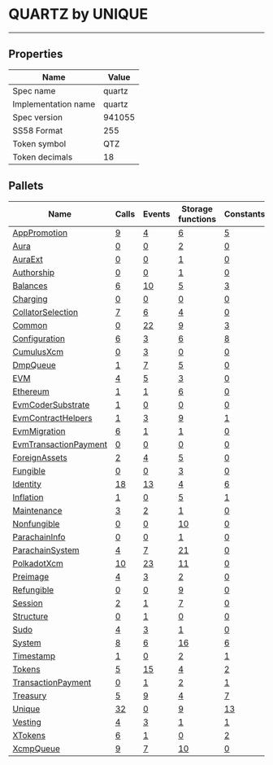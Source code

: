 # QUARTZ by UNIQUE

---------

## Properties
| Name | Value |
| -------- | -------- |
| Spec name     | quartz     |
| Implementation name     | quartz     |
| Spec version     | 941055     |
| SS58 Format     | 255     |
| Token symbol      | QTZ     |
| Token decimals      | 18     |

## Pallets
| Name | Calls | Events | Storage functions | Constants | Errors |
| -------- | -------- | -------- | -------- | -------- | -------- |
| [AppPromotion](apppromotion.md) | [9](apppromotion.md#calls) | [4](apppromotion.md#events) | [6](apppromotion.md#storage-functions) | [5](apppromotion.md#constants) | [7](apppromotion.md#errors) |
| [Aura](aura.md) | [0](aura.md#calls) | [0](aura.md#events) | [2](aura.md#storage-functions) | [0](aura.md#constants) | [0](aura.md#errors) |
| [AuraExt](auraext.md) | [0](auraext.md#calls) | [0](auraext.md#events) | [1](auraext.md#storage-functions) | [0](auraext.md#constants) | [0](auraext.md#errors) |
| [Authorship](authorship.md) | [0](authorship.md#calls) | [0](authorship.md#events) | [1](authorship.md#storage-functions) | [0](authorship.md#constants) | [0](authorship.md#errors) |
| [Balances](balances.md) | [6](balances.md#calls) | [10](balances.md#events) | [5](balances.md#storage-functions) | [3](balances.md#constants) | [8](balances.md#errors) |
| [Charging](charging.md) | [0](charging.md#calls) | [0](charging.md#events) | [0](charging.md#storage-functions) | [0](charging.md#constants) | [0](charging.md#errors) |
| [CollatorSelection](collatorselection.md) | [7](collatorselection.md#calls) | [6](collatorselection.md#events) | [4](collatorselection.md#storage-functions) | [0](collatorselection.md#constants) | [13](collatorselection.md#errors) |
| [Common](common.md) | [0](common.md#calls) | [22](common.md#events) | [9](common.md#storage-functions) | [3](common.md#constants) | [37](common.md#errors) |
| [Configuration](configuration.md) | [6](configuration.md#calls) | [3](configuration.md#events) | [6](configuration.md#storage-functions) | [8](configuration.md#constants) | [1](configuration.md#errors) |
| [CumulusXcm](cumulusxcm.md) | [0](cumulusxcm.md#calls) | [3](cumulusxcm.md#events) | [0](cumulusxcm.md#storage-functions) | [0](cumulusxcm.md#constants) | [0](cumulusxcm.md#errors) |
| [DmpQueue](dmpqueue.md) | [1](dmpqueue.md#calls) | [7](dmpqueue.md#events) | [5](dmpqueue.md#storage-functions) | [0](dmpqueue.md#constants) | [2](dmpqueue.md#errors) |
| [EVM](evm.md) | [4](evm.md#calls) | [5](evm.md#events) | [3](evm.md#storage-functions) | [0](evm.md#constants) | [11](evm.md#errors) |
| [Ethereum](ethereum.md) | [1](ethereum.md#calls) | [1](ethereum.md#events) | [6](ethereum.md#storage-functions) | [0](ethereum.md#constants) | [2](ethereum.md#errors) |
| [EvmCoderSubstrate](evmcodersubstrate.md) | [1](evmcodersubstrate.md#calls) | [0](evmcodersubstrate.md#events) | [0](evmcodersubstrate.md#storage-functions) | [0](evmcodersubstrate.md#constants) | [2](evmcodersubstrate.md#errors) |
| [EvmContractHelpers](evmcontracthelpers.md) | [1](evmcontracthelpers.md#calls) | [3](evmcontracthelpers.md#events) | [9](evmcontracthelpers.md#storage-functions) | [1](evmcontracthelpers.md#constants) | [3](evmcontracthelpers.md#errors) |
| [EvmMigration](evmmigration.md) | [6](evmmigration.md#calls) | [1](evmmigration.md#events) | [1](evmmigration.md#storage-functions) | [0](evmmigration.md#constants) | [3](evmmigration.md#errors) |
| [EvmTransactionPayment](evmtransactionpayment.md) | [0](evmtransactionpayment.md#calls) | [0](evmtransactionpayment.md#events) | [0](evmtransactionpayment.md#storage-functions) | [0](evmtransactionpayment.md#constants) | [0](evmtransactionpayment.md#errors) |
| [ForeignAssets](foreignassets.md) | [2](foreignassets.md#calls) | [4](foreignassets.md#events) | [5](foreignassets.md#storage-functions) | [0](foreignassets.md#constants) | [4](foreignassets.md#errors) |
| [Fungible](fungible.md) | [0](fungible.md#calls) | [0](fungible.md#events) | [3](fungible.md#storage-functions) | [0](fungible.md#constants) | [7](fungible.md#errors) |
| [Identity](identity.md) | [18](identity.md#calls) | [13](identity.md#events) | [4](identity.md#storage-functions) | [6](identity.md#constants) | [18](identity.md#errors) |
| [Inflation](inflation.md) | [1](inflation.md#calls) | [0](inflation.md#events) | [5](inflation.md#storage-functions) | [1](inflation.md#constants) | [0](inflation.md#errors) |
| [Maintenance](maintenance.md) | [3](maintenance.md#calls) | [2](maintenance.md#events) | [1](maintenance.md#storage-functions) | [0](maintenance.md#constants) | [0](maintenance.md#errors) |
| [Nonfungible](nonfungible.md) | [0](nonfungible.md#calls) | [0](nonfungible.md#events) | [10](nonfungible.md#storage-functions) | [0](nonfungible.md#constants) | [3](nonfungible.md#errors) |
| [ParachainInfo](parachaininfo.md) | [0](parachaininfo.md#calls) | [0](parachaininfo.md#events) | [1](parachaininfo.md#storage-functions) | [0](parachaininfo.md#constants) | [0](parachaininfo.md#errors) |
| [ParachainSystem](parachainsystem.md) | [4](parachainsystem.md#calls) | [7](parachainsystem.md#events) | [21](parachainsystem.md#storage-functions) | [0](parachainsystem.md#constants) | [8](parachainsystem.md#errors) |
| [PolkadotXcm](polkadotxcm.md) | [10](polkadotxcm.md#calls) | [23](polkadotxcm.md#events) | [11](polkadotxcm.md#storage-functions) | [0](polkadotxcm.md#constants) | [20](polkadotxcm.md#errors) |
| [Preimage](preimage.md) | [4](preimage.md#calls) | [3](preimage.md#events) | [2](preimage.md#storage-functions) | [0](preimage.md#constants) | [6](preimage.md#errors) |
| [Refungible](refungible.md) | [0](refungible.md#calls) | [0](refungible.md#events) | [9](refungible.md#storage-functions) | [0](refungible.md#constants) | [5](refungible.md#errors) |
| [Session](session.md) | [2](session.md#calls) | [1](session.md#events) | [7](session.md#storage-functions) | [0](session.md#constants) | [5](session.md#errors) |
| [Structure](structure.md) | [0](structure.md#calls) | [1](structure.md#events) | [0](structure.md#storage-functions) | [0](structure.md#constants) | [5](structure.md#errors) |
| [Sudo](sudo.md) | [4](sudo.md#calls) | [3](sudo.md#events) | [1](sudo.md#storage-functions) | [0](sudo.md#constants) | [1](sudo.md#errors) |
| [System](system.md) | [8](system.md#calls) | [6](system.md#events) | [16](system.md#storage-functions) | [6](system.md#constants) | [6](system.md#errors) |
| [Timestamp](timestamp.md) | [1](timestamp.md#calls) | [0](timestamp.md#events) | [2](timestamp.md#storage-functions) | [1](timestamp.md#constants) | [0](timestamp.md#errors) |
| [Tokens](tokens.md) | [5](tokens.md#calls) | [15](tokens.md#events) | [4](tokens.md#storage-functions) | [2](tokens.md#constants) | [8](tokens.md#errors) |
| [TransactionPayment](transactionpayment.md) | [0](transactionpayment.md#calls) | [1](transactionpayment.md#events) | [2](transactionpayment.md#storage-functions) | [1](transactionpayment.md#constants) | [0](transactionpayment.md#errors) |
| [Treasury](treasury.md) | [5](treasury.md#calls) | [9](treasury.md#events) | [4](treasury.md#storage-functions) | [7](treasury.md#constants) | [5](treasury.md#errors) |
| [Unique](unique.md) | [32](unique.md#calls) | [0](unique.md#events) | [9](unique.md#storage-functions) | [13](unique.md#constants) | [3](unique.md#errors) |
| [Vesting](vesting.md) | [4](vesting.md#calls) | [3](vesting.md#events) | [1](vesting.md#storage-functions) | [1](vesting.md#constants) | [6](vesting.md#errors) |
| [XTokens](xtokens.md) | [6](xtokens.md#calls) | [1](xtokens.md#events) | [0](xtokens.md#storage-functions) | [2](xtokens.md#constants) | [19](xtokens.md#errors) |
| [XcmpQueue](xcmpqueue.md) | [9](xcmpqueue.md#calls) | [7](xcmpqueue.md#events) | [10](xcmpqueue.md#storage-functions) | [0](xcmpqueue.md#constants) | [5](xcmpqueue.md#errors) |